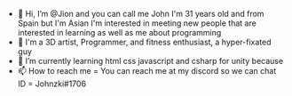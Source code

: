 - 👋 Hi, I’m @Jion and you can call me John I'm 31 years old and from Spain but I'm Asian I'm interested in meeting new people that are interested in learning as well as me about programming
- 👀 I'm a 3D artist, Programmer, and fitness enthusiast, a hyper-fixated guy
- 🌱 I’m currently learning html css javascript and csharp for unity because
- 📫 How to reach me = You can reach me at my discord so we can chat ID = Johnzki#1706

<!---
Johnzki25/Johnzki25 is a ✨ particular ✨ repository because its `README.md` (this file) appears on your GitHub profile.
You can click the Preview link to take a look at your changes.
--->
